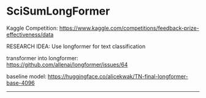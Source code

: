 # SciSumLongFormer

Kaggle Competition: https://www.kaggle.com/competitions/feedback-prize-effectiveness/data

RESEARCH IDEA: Use longformer for text classification 

transformer into longformer: https://github.com/allenai/longformer/issues/64

baseline model: https://huggingface.co/alicekwak/TN-final-longformer-base-4096




----------------------------------------------------------------------------------------------------

